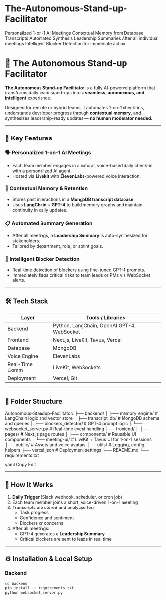 # The-Autonomous-Stand-up-Facilitator
Personalized 1-on-1 AI Meetings Contextual Memory from Database Transcripts Automated Synthesis Leadership Summaries After all individual meetings Intelligent Blocker Detection for immediate action
# 🤖 The Autonomous Stand-up Facilitator

**The Autonomous Stand-up Facilitator** is a fully AI-powered platform that transforms daily team stand-ups into a **seamless, autonomous, and intelligent** experience.

Designed for remote or hybrid teams, it automates 1-on-1 check-ins, understands developer progress through **contextual memory**, and synthesizes leadership-ready updates — **no human moderator needed.**

---

## 🚀 Key Features

### 🗣️ Personalized 1-on-1 AI Meetings  
- Each team member engages in a natural, voice-based daily check-in with a personalized AI agent.
- Hosted via **Livekit** with **ElevenLabs**-powered voice interaction.

### 🧠 Contextual Memory & Retention  
- Stores past interactions in a **MongoDB transcript database**.
- Uses **LangChain + GPT-4** to build memory graphs and maintain continuity in daily updates.

### 📋 Automated Summary Generation  
- After all meetings, a **Leadership Summary** is auto-synthesized for stakeholders.
- Tailored by department, role, or sprint goals.

### 🚧 Intelligent Blocker Detection  
- Real-time detection of blockers using fine-tuned GPT-4 prompts.
- Immediately flags critical risks to team leads or PMs via WebSocket alerts.

---

## 🛠️ Tech Stack

| Layer               | Tools / Libraries                           |
|--------------------|----------------------------------------------|
| Backend            | Python, LangChain, OpenAI GPT-4, WebSocket   |
| Frontend           | Next.js, LiveKit, Tavus, Vercel              |
| Database           | MongoDB                                      |
| Voice Engine       | ElevenLabs                                   |
| Real-Time Comm     | LiveKit, WebSockets                          |
| Deployment         | Vercel, Git                                  |

---

## 📁 Folder Structure

Autonomous-Standup-Facilitator/
├── backend/
│ ├── memory_engine/ # LangChain logic and vector store
│ ├── transcript_db/ # MongoDB schema and queries
│ ├── blockers_detector/ # GPT-4 prompt logic
│ └── websocket_server.py # Real-time event handling
├── frontend/
│ ├── pages/ # Next.js page routes
│ ├── components/ # Reusable UI components
│ └── meeting-ui/ # LiveKit + Tavus UI for 1-on-1 sessions
├── public/ # Assets and voice avatars
├── utils/ # Logging, config, helpers
├── vercel.json # Deployment settings
├── README.md
└── requirements.txt

yaml
Copy
Edit

---

## 🧪 How It Works

1. **Daily Trigger** (Slack webhook, scheduler, or cron job)
2. Each team member joins a short, voice-driven 1-on-1 meeting
3. Transcripts are stored and analyzed for:
   - Task progress
   - Confidence and sentiment
   - Blockers or concerns
4. After all meetings:
   - GPT-4 generates a **Leadership Summary**
   - Critical blockers are sent to leads in real time

---

## ⚙️ Installation & Local Setup

### Backend
```bash
cd backend
pip install -r requirements.txt
python websocket_server.py
